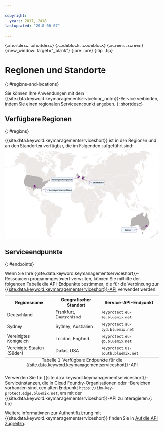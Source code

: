 ```yaml
---

copyright:
  years: 2017, 2018
lastupdated: "2018-06-07"

---
```


{:shortdesc: .shortdesc}
{:codeblock: .codeblock}
{:screen: .screen}
{:new_window: target="_blank"}
{:pre: .pre}
{:tip: .tip}

# Regionen und Standorte
{: #regions-and-locations}

Sie können Ihre Anwendungen mit dem {{site.data.keyword.keymanagementservicelong_notm}}-Service verbinden, indem Sie einen regionalen Serviceendpunkt angeben.
{: shortdesc}

## Verfügbare Regionen
{: #regions}

{{site.data.keyword.keymanagementserviceshort}} ist in den Regionen und an den Standorten verfügbar, die im Folgenden aufgeführt sind:
![Regionen, in denen der Key Protect-Service verfügbar ist](images/world-map_min.svg)

## Serviceendpunkte
{: #endpoints}

Wenn Sie Ihre {{site.data.keyword.keymanagementserviceshort}}-Ressourcen programmgesteuert verwalten, können Sie mithilfe der folgenden Tabelle die API-Endpunkte bestimmen, die für die Verbindung zur [{{site.data.keyword.keymanagementserviceshort}}-API](https://console.bluemix.net/apidocs/639) verwendet werden: 

<table>
    <tr>
        <th>Regionsname</th>
        <th>Geografischer Standort</th>
        <th>Service-API-Endpunkt</th>
    </tr>
    <tr>
        <td>Deutschland</td>
        <td>Frankfurt, Deutschland</td>
        <td>
            <code>keyprotect.eu-de.bluemix.net</code>
        </td>
    </tr>
    <tr>
        <td>Sydney</td>
        <td>Sydney, Australien</td>
        <td>
            <code>keyprotect.au-syd.bluemix.net</code>
        </td>
    </tr>
    <tr>
        <td>Vereinigtes Königreich</td>
        <td>London, England</td>
        <td>
            <code>keyprotect.eu-gb.bluemix.net</code>
        </td>
    </tr>
    <tr>
        <td>Vereinigte Staaten (Süden)</td>
        <td>Dallas, USA</td>
        <td>
            <code>keyprotect.us-south.bluemix.net</code>
        </td>
    </tr>
    <caption style="caption-side:bottom;">Tabelle 1. Verfügbare Endpunkte für die {{site.data.keyword.keymanagementserviceshort}}-API</caption>
</table>

Verwenden Sie für {{site.data.keyword.keymanagementserviceshort}}-Serviceinstanzen, die in Cloud Foundry-Organisationen oder -Bereichen vorhanden sind, den alten Endpunkt `https://ibm-key-protect.edge.bluemix.net`, um mit der {{site.data.keyword.keymanagementserviceshort}}-API zu interagieren.{: tip}

Weitere Informationen zur Authentifizierung mit {{site.data.keyword.keymanagementserviceshort}} finden Sie in [Auf die API zugreifen](/docs/services/keymgmt/keyprotect_authentication.html).
